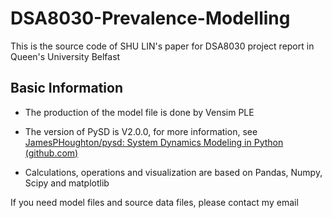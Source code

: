 # DSA8030-Prevalence-Modelling
This is the source code of SHU LIN's paper for DSA8030 project report in Queen's University Belfast

## Basic Information

- The production of the model file is done by Vensim PLE

- The version of PySD is V2.0.0, for more information, see [JamesPHoughton/pysd: System Dynamics Modeling in Python (github.com)](https://github.com/JamesPHoughton/pysd)

- Calculations, operations and visualization are based on Pandas, Numpy, Scipy and matplotlib

If you need model files and source data files, please contact my email

